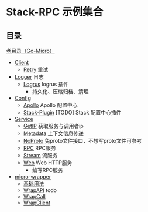 # Stack-RPC 示例集合

## 目录

[老目录（Go-Micro）](./deprecated)

- [Client](./client)
  - [Retry](./client/retry) 重试
- [Logger](./logger) 日志
  - [Logrus](./logger/logrus) logrus 插件
    - 持久化、压缩归档、清理
- [Config](./config)
  - [Apollo](./config/apollo) Apollo 配置中心
  - [Stack-Plugin](./config/stack) [TODO] Stack 配置中心插件
- [Service](./service)
  - [GetIP](./service/getip) 获取服务与调用者ip
  - [Metadata](./service/metadata) 上下文信息传递
  - [NoProto](./service/noproto) 免proto文件接口，不想写proto文件可参考
  - [RPC](./service/rpc) RPC服务
  - [Stream](./service/stream) 流服务
  - [Web](./service/web) Web HTTP服务
    - 编写RPC服务  
- [micro-wrapper](./wrapper) 
  - [基础用法](./wrapper/basic)
  - [WrapAPI](./wrapper/handler) todo
  - [WrapCall](./wrapper/call)
  - [WrapClient](./wrapper/client)